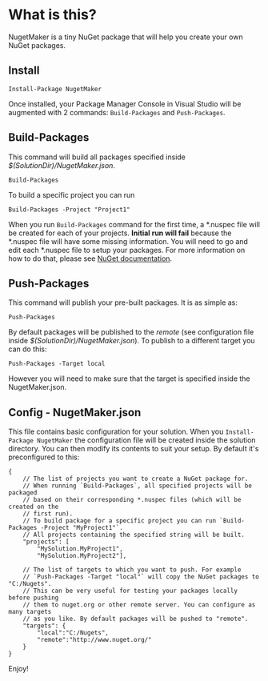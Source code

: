 # What is this?
NugetMaker is a tiny NuGet package that will help you create your own NuGet packages.

## Install
```
Install-Package NugetMaker
```

Once installed, your Package Manager Console in Visual Studio will be augmented with 2 commands: `Build-Packages` and `Push-Packages`.


## Build-Packages
This command will build all packages specified inside *$(SolutionDir)/NugetMaker.json*.

```
Build-Packages
```

To build a specific project you can run

```
Build-Packages -Project "Project1"
```

When you run `Build-Packages` command for the first time, a *.nuspec file will be created for each of your projects. **Initial run will fail** because the *.nuspec file will have some missing information. You will need to go and edit each *.nuspec file to setup your packages. For more information on how to do that, please see [NuGet documentation][nuspec-docs].


## Push-Packages
This command will publish your pre-built packages. It is as simple as:

```
Push-Packages
```

By default packages will be published to the *remote* (see configuration file inside *$(SolutionDir)/NugetMaker.json*). To publish to a different target you can do this:

```
Push-Packages -Target local
```

However you will need to make sure that the target is specified inside the NugetMaker.json.

## Config - NugetMaker.json
This file contains basic configuration for your solution. When you `Install-Package NugetMaker` the configuration file will be created inside the solution directory. You can then modify its contents to suit your setup. By default it's preconfigured to this:

```
{
	// The list of projects you want to create a NuGet package for.
	// When running `Build-Packages`, all specified projects will be packaged
	// based on their corresponding *.nuspec files (which will be created on the
	// first run).
	// To build package for a specific project you can run `Build-Packages -Project "MyProject1"`.
	// All projects containing the specified string will be built.
	"projects": [
		"MySolution.MyProject1",
		"MySolution.MyProject2"],
	
	// The list of targets to which you want to push. For example
	// `Push-Packages -Target "local"` will copy the NuGet packages to "C:/Nugets".
	// This can be very useful for testing your packages locally before pushing
	// them to nuget.org or other remote server. You can configure as many targets
	// as you like. By default packages will be pushed to "remote".
	"targets": {
		"local":"C:/Nugets",
		"remote":"http://www.nuget.org/"
	}
}
```

Enjoy!

[nuspec-docs]:http://docs.nuget.org/create/nuspec-reference